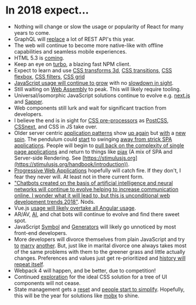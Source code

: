 # In 2018 expect...

* Nothing will change or slow the usage or popularity of React for many years to come.
* GraphQL will [replace](https://medium.freecodecamp.org/rest-apis-are-rest-in-peace-apis-long-live-graphql-d412e559d8e4) a lot of REST API's this year.
* The web will continue to become more native-like with offline capabilities and seamless mobile experiences.
* HTML 5.3 is [coming](https://www.w3.org/blog/2017/12/html-5-2-is-done-html-5-3-is-coming/).
* Keep an eye on [turbo](https://medium.com/@ericsimons/introducing-turbo-5x-faster-than-yarn-npm-and-runs-natively-in-browser-cc2c39715403), a blazing fast NPM client.
* Expect to learn and use [CSS transforms 3d](https://caniuse.com/#feat=transforms3d), [CSS transitions](https://caniuse.com/#search=transitions), [CSS flexbox](https://caniuse.com/#search=flex), [CSS filters](https://caniuse.com/#feat=css-filters), [CSS grid](https://caniuse.com/#search=grid)
* [JavaScript usage will continue to grow](https://insights.stackoverflow.com/survey/2017#technology-programming-languages) with no [slowdown in sight](https://insights.stackoverflow.com/survey/2017#technology-most-popular-languages-by-occupation).
* Still waiting on [Web Assembly](http://webassembly.org/) to peak. This will likely require tooling.
* Universal/isomorphic JavaScript solutions continue to evolve e.g. [next.js](https://github.com/zeit/next.js) and [Sapper](https://sapper.svelte.technology/).
* Web components still lurk and wait for significant traction from developers.
* I believe the end is in sight for [CSS pre-processors](https://css-tricks.com/future-front-end-web-development/#article-header-id-7) as [PostCSS](https://github.com/postcss), [CSSnext](http://cssnext.io/), and CSS in JS take over.
* Older server centric [application patterns](https://unpoly.com) show [up again](https://github.com/turbolinks/turbolinks) but [with](https://goiabada.blog/can-you-build-a-single-page-application-without-a-front-end-framework-6799cee03750) a [new](http://triskweline.de/unpoly-rugb/#/41) [spin](https://github.com/stimulusjs/stimulus). The pendulum could [start](http://blog.bloomca.me/2018/02/04/spa-is-not-silver-bullet.html) to swinging [away from strick SPA applications](https://m.signalvnoise.com/stimulus-1-0-a-modest-javascript-framework-for-the-html-you-already-have-f04307009130). People will begin to [pull back on the complexity of single page applications](https://m.signalvnoise.com/stimulus-1-0-a-modest-javascript-framework-for-the-html-you-already-have-f04307009130) and return to things like [pjax](https://github.com/defunkt/jquery-pjax) (A mix of SPA and Server-side Rendering. See [https://stimulusjs.org](https://stimulusjs.org/handbook/introduction)). 
* [Progressive Web Applications](https://developers.google.com/web/progressive-web-apps/) hopefully will catch fire. If they don't, I fear they never will. At least not in there current form.
* ["Chatbots created on the basis of artificial intelligence and neural networks will continue to evolve helping to increase communication online. I wonder what it will lead to, but this is unconditional web development trends 2018"](http://merehead.com/blog/web-development-trends-2018/). Nods.
* Vue.js [usage will likely overtake all Angular usage](http://www.npmtrends.com/@angular/core-vs-angular-vs-react-vs-vue).
* AR/AV, [AI](https://www.independent.co.uk/life-style/gadgets-and-tech/news/facebook-artificial-intelligence-ai-chatbot-new-language-research-openai-google-a7869706.html), and chat bots will continue to evolve and find there sweet spot.
* JavaScript [Symbol](https://developer.mozilla.org/en-US/docs/Web/JavaScript/Reference/Global_Objects/Symbol) and [Generators](https://developer.mozilla.org/en-US/docs/Web/JavaScript/Reference/Global_Objects/Generator) will likely go unnoticed by most front-end developers.
* More developers will divorce themselves from plain JavaScript and try [to](http://elm-lang.org/) [marry](https://www.typescriptlang.org/index.html) [another](https://reasonml.github.io/). But, just like in marital divorce one always takes most of the same problems with them to the greener grass and little actually changes. Preferences and values just get re-prioritized and [history will repeat itself](http://coffeescript.org/).
* Webpack 4 will happen, and be better, due to competition!
* Continued [exploration](https://css-in-js-playground.com/?theme=light) for the ideal CSS solution for a tree of UI components will not cease.
* State management gets a [reset](https://www.youtube.com/watch?v=kp-NOggyz54) and [people start to simplify](https://github.com/thejameskyle/unstated). Hopefully, this will be the year for solutions like [mobx](https://github.com/mobxjs/mobx) to shine.
